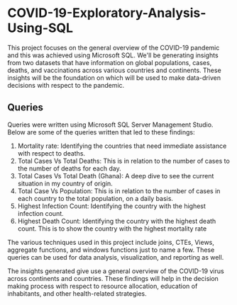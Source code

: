 # COVID-19-Exploratory-Analysis-Using-SQL
This project focuses on the general overview of the COVID-19 pandemic and this was achieved using Microsoft SQL.
We'll be generating insights from two datasets that have information on global populations, cases, deaths, and vaccinations across various countries and continents.
These insights will be the foundation on which will be used to make data-driven decisions with respect to the pandemic.

## Queries
Queries were written using Microsoft SQL Server Management Studio. Below are some of the queries written that led to these findings:
1. Mortality rate: Identifying the countries that need immediate assistance with respect to deaths.
2. Total Cases Vs Total Deaths: This is in relation to the number of cases to the number of deaths for each day.
3. Total Cases Vs Total Death (Ghana): A deep dive to see the current situation in my country of origin.
4. Total Case Vs Population: This is in relation to the number of cases in each country to the total population, on a daily basis.
5. Highest Infection Count: Identifying the country with the highest infection count.
6. Highest Death Count: Identifying the country with the highest death count. This is to show the country with the highest mortality rate

The various techniques used in this project include joins, CTEs, Views, aggregate functions, and windows functions just to name a few.
These queries can be used for data analysis, visualization, and reporting as well.

The insights generated give use a general overview of the COVID-19 virus across continents and countries. These findings will help in the decision 
making process with respect to resource allocation, education of inhabitants, and other health-related strategies.
